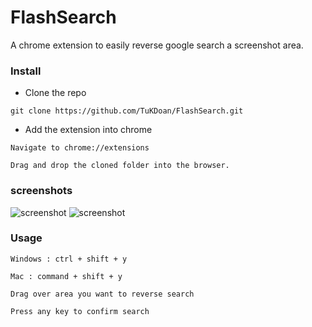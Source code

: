# FlashSearch
A chrome extension to easily reverse google search a screenshot area.

### Install

- Clone the repo
```
git clone https://github.com/TuKDoan/FlashSearch.git
```

- Add the extension into chrome
```
Navigate to chrome://extensions

Drag and drop the cloned folder into the browser.
```

### screenshots

![screenshot](https://i.imgur.com/1WBtJhl.jpg)
![screenshot](https://i.imgur.com/6quLZsA.png)

### Usage
```
Windows : ctrl + shift + y

Mac : command + shift + y

Drag over area you want to reverse search

Press any key to confirm search
```

